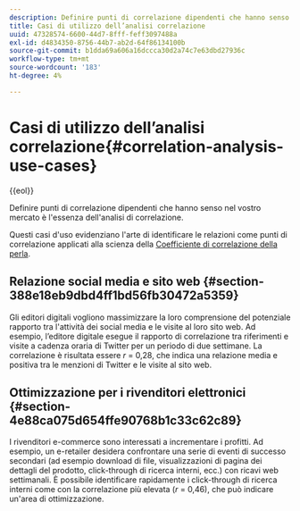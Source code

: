 ```yaml
---
description: Definire punti di correlazione dipendenti che hanno senso nel vostro mercato è l'essenza dell'analisi di correlazione.
title: Casi di utilizzo dell’analisi correlazione
uuid: 47328574-6600-44d7-8fff-feff3097488a
exl-id: d4834350-8756-44b7-ab2d-64f86134100b
source-git-commit: b1dda69a606a16dccca30d2a74c7e63dbd27936c
workflow-type: tm+mt
source-wordcount: '183'
ht-degree: 4%

---
```


# Casi di utilizzo dell’analisi correlazione{#correlation-analysis-use-cases}

{{eol}}

Definire punti di correlazione dipendenti che hanno senso nel vostro mercato è l&#39;essenza dell&#39;analisi di correlazione.

Questi casi d&#39;uso evidenziano l&#39;arte di identificare le relazioni come punti di correlazione applicati alla scienza della [Coefficiente di correlazione della perla](../../../../home/c-get-started/c-analysis-vis/c-correlation-analysis/c-correlation-pearsons.md#concept-5996cb8c89fd4df5b47b7318e7a1d29c).

## Relazione social media e sito web {#section-388e18eb9dbd4ff1bd56fb30472a5359}

Gli editori digitali vogliono massimizzare la loro comprensione del potenziale rapporto tra l&#39;attività dei social media e le visite al loro sito web. Ad esempio, l’editore digitale esegue il rapporto di correlazione tra riferimenti e visite a cadenza oraria di Twitter per un periodo di due settimane. La correlazione è risultata essere *r* = 0,28, che indica una relazione media e positiva tra le menzioni di Twitter e le visite al sito web.

## Ottimizzazione per i rivenditori elettronici {#section-4e88ca075d654ffe90768b1c33c62c89}

I rivenditori e-commerce sono interessati a incrementare i profitti. Ad esempio, un e-retailer desidera confrontare una serie di eventi di successo secondari (ad esempio download di file, visualizzazioni di pagina dei dettagli del prodotto, click-through di ricerca interni, ecc.) con ricavi web settimanali. È possibile identificare rapidamente i click-through di ricerca interni come con la correlazione più elevata (*r* = 0,46), che può indicare un&#39;area di ottimizzazione.
